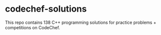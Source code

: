 # codechef-solutions
This repo contains 138 C++ programming solutions for practice problems + competitions on CodeChef.
